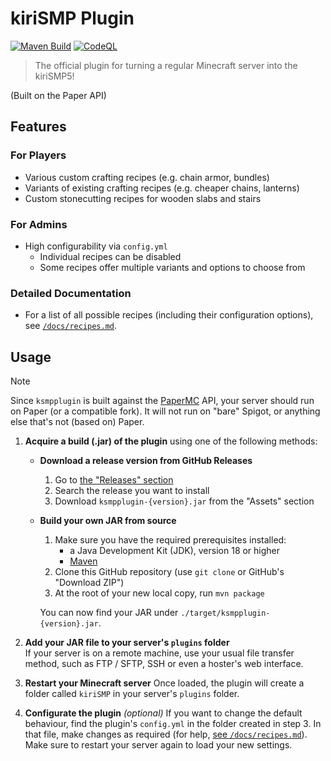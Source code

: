 # kiriSMP Plugin

[![Maven Build](https://github.com/kiriDevs/ksmpplugin/actions/workflows/maven_build.yml/badge.svg)](https://github.com/kiriDevs/ksmpplugin/actions/workflows/maven_build.yml)
[![CodeQL](https://github.com/kiriDevs/ksmpplugin/actions/workflows/codeql.yml/badge.svg)](https://github.com/kiriDevs/ksmpplugin/actions/workflows/codeql.yml)

> The official plugin for turning a regular Minecraft server into the kiriSMP5!

(Built on the Paper API)

## Features

### For Players

- Various custom crafting recipes (e.g. chain armor, bundles)
- Variants of existing crafting recipes (e.g. cheaper chains, lanterns)
- Custom stonecutting recipes for wooden slabs and stairs

### For Admins

- High configurability via `config.yml`
  - Individual recipes can be disabled
  - Some recipes offer multiple variants and options to choose from

### Detailed Documentation

- For a list of all possible recipes (including their configuration options),
  see [`/docs/recipes.md`](/docs/recipes.md).

## Usage

> [!NOTE]
> Since `ksmpplugin` is built against the [PaperMC](https://papermc.io) API,
> your server should run on Paper (or a compatible fork). It will not run on
> "bare" Spigot, or anything else that's not (based on) Paper.

1. **Acquire a build (.jar) of the plugin** using one of the following methods: <br>
   - **Download a release version from GitHub Releases**
     1. Go to [the "Releases" section](https://github.com/kiriDevs/ksmpplugin/releases)
     2. Search the release you want to install
     3. Download `ksmpplugin-{version}.jar` from the "Assets" section

   - **Build your own JAR from source** <br>
     1. Make sure you have the required prerequisites installed:
        - a Java Development Kit (JDK), version 18 or higher
        - [Maven](https://maven.apache.org/)
     2. Clone this GitHub repository (use `git clone` or GitHub's "Download ZIP")
     3. At the root of your new local copy, run `mvn package`
    
     You can now find your JAR under `./target/ksmpplugin-{version}.jar`.

2. **Add your JAR file to your server's `plugins` folder** <br>
   If your server is on a remote machine, use your usual file transfer method,
   such as FTP / SFTP, SSH or even a hoster's web interface.

3. **Restart your Minecraft server**
   Once loaded, the plugin will create a folder called `kiriSMP` in your
   server's `plugins` folder.

4. **Configurate the plugin** *(optional)*
   If you want to change the default behaviour, find the plugin's `config.yml`
   in the folder created in step 3. In that file, make changes as required
   (for help, [see `/docs/recipes.md`](/docs/recipes.md)).
   Make sure to restart your server again to load your new settings.
